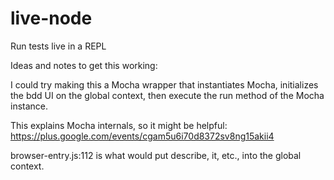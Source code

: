 # live-node
Run tests live in a REPL

Ideas and notes to get this working:

I could try making this a Mocha wrapper that instantiates Mocha, initializes the bdd UI on the global context, then execute the run method of the Mocha instance.

This explains Mocha internals, so it might be helpful: https://plus.google.com/events/cgam5u6i70d8372sv8ng15akii4

browser-entry.js:112 is what would put describe, it, etc., into the global context.
